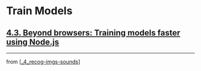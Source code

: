 # Train Models

## [**4.3.** Beyond browsers: Training models faster using Node.js](https://livebook.manning.com/book/deep-learning-with-javascript/chapter-4/124)

---
from [[_4_recog-imgs-sounds]]

[//begin]: # "Autogenerated link references for markdown compatibility"
[_4_recog-imgs-sounds]: ../_4_recog-imgs-sounds.md "Recog Img + Sounds"
[//end]: # "Autogenerated link references"